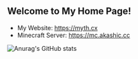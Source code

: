 ## Welcome to My Home Page!

+ My Website: https://myth.cx
+ Minecraft Server: https://mc.akashic.cc

![Anurag's GitHub stats](https://github-readme-stats.vercel.app/api?username=Mythologyli&show_icons=true)
